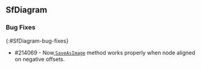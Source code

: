 ## SfDiagram

### Bug Fixes
{:#SfDiagram-bug-fixes} 

* \#214069 - Now,[`SaveAsImage`](https://help.syncfusion.com/cr/cref_files/xamarin/Syncfusion.SfDiagram.XForms~Syncfusion.SfDiagram.XForms.SfDiagram~SaveAsImage.html) method works properly when node aligned on negative offsets.